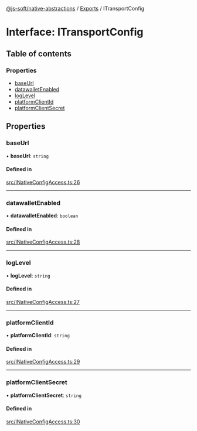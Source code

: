 [@js-soft/native-abstractions](../README.md) / [Exports](../modules.md) / ITransportConfig

# Interface: ITransportConfig

## Table of contents

### Properties

- [baseUrl](ITransportConfig.md#baseurl)
- [datawalletEnabled](ITransportConfig.md#datawalletenabled)
- [logLevel](ITransportConfig.md#loglevel)
- [platformClientId](ITransportConfig.md#platformclientid)
- [platformClientSecret](ITransportConfig.md#platformclientsecret)

## Properties

### baseUrl

• **baseUrl**: `string`

#### Defined in

[src/INativeConfigAccess.ts:26](https://github.com/js-soft/ts-native-access/blob/6589b22/packages/abstractions/src/INativeConfigAccess.ts#L26)

___

### datawalletEnabled

• **datawalletEnabled**: `boolean`

#### Defined in

[src/INativeConfigAccess.ts:28](https://github.com/js-soft/ts-native-access/blob/6589b22/packages/abstractions/src/INativeConfigAccess.ts#L28)

___

### logLevel

• **logLevel**: `string`

#### Defined in

[src/INativeConfigAccess.ts:27](https://github.com/js-soft/ts-native-access/blob/6589b22/packages/abstractions/src/INativeConfigAccess.ts#L27)

___

### platformClientId

• **platformClientId**: `string`

#### Defined in

[src/INativeConfigAccess.ts:29](https://github.com/js-soft/ts-native-access/blob/6589b22/packages/abstractions/src/INativeConfigAccess.ts#L29)

___

### platformClientSecret

• **platformClientSecret**: `string`

#### Defined in

[src/INativeConfigAccess.ts:30](https://github.com/js-soft/ts-native-access/blob/6589b22/packages/abstractions/src/INativeConfigAccess.ts#L30)
